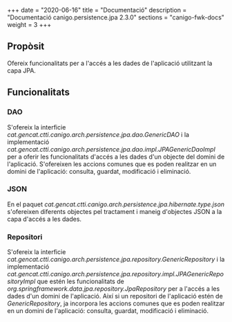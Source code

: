 +++
date        = "2020-06-16"
title       = "Documentació"
description = "Documentació canigo.persistence.jpa 2.3.0"
sections    = "canigo-fwk-docs"
weight      = 3
+++

## Propòsit

Ofereix funcionalitats per a l'accés a les dades de l'aplicació utilitzant la capa JPA.

## Funcionalitats

### DAO

S'ofereix la interficie *cat.gencat.ctti.canigo.arch.persistence.jpa.dao.GenericDAO*  i la implementació *cat.gencat.ctti.canigo.arch.persistence.jpa.dao.impl.JPAGenericDaoImpl* per a oferir les funcionalitats d'accés a les dades d'un objecte del domini de l'aplicació. S'ofereixen les accions comunes que es poden realitzar en un domini de l'aplicació: consulta, guardat, modificació i eliminació.

### JSON

En el paquet *cat.gencat.ctti.canigo.arch.persistence.jpa.hibernate.type.json* s'ofereixen diferents objectes pel tractament i maneig d'objectes JSON a la capa d'accés a les dades.

### Repositori

S'ofereix la interficie *cat.gencat.ctti.canigo.arch.persistence.jpa.repository.GenericRepository* i la implementació *cat.gencat.ctti.canigo.arch.persistence.jpa.repository.impl.JPAGenericRepositoryImpl* que estén les funcionalitats de *org.springframework.data.jpa.repository.JpaRepository* per a l'accés a les dades d'un domini de l'aplicació. Així si un repositori de l'aplicació estén de *GenericRepository*, ja incorpora les accions comunes que es poden realitzar en un domini de l'aplicació: consulta, guardat, modificació i eliminació.
